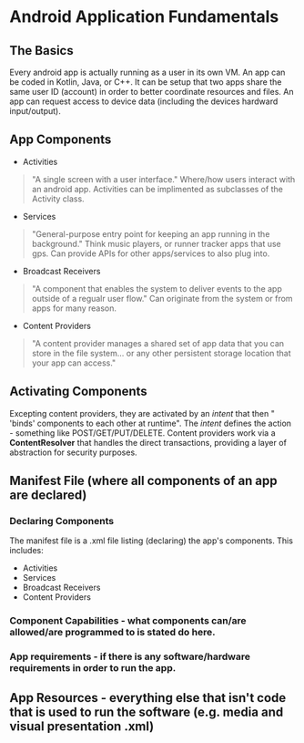 # Android Application Fundamentals

## The Basics

  Every android app is actually running as a user in its own VM. An app can be coded in Kotlin, Java, or C++. It can be setup that two apps share the same user ID (account) in order to better coordinate resources and files. An app can request access to device data (including the devices hardward input/output).

## App Components

- Activities
> "A single screen with a user interface." Where/how users interact with an android app. Activities can be implimented as subclasses of the Activity class.
- Services
> "General-purpose entry point for keeping an app running in the background." Think music players, or runner tracker apps that use gps. Can provide APIs for other apps/services to also plug into.
- Broadcast Receivers
> "A component that enables the system to deliver events to the app outside of a regualr user flow." Can originate from the system or from apps for many reason.
- Content Providers
> "A content provider manages a shared set of app data that you can store in the file system... or any other persistent storage location that your app can access."

## Activating Components

Excepting content providers, they are activated by an _intent_ that then " 'binds' components to each other at runtime". The _intent_ defines the action - something like POST/GET/PUT/DELETE. Content providers work via a __ContentResolver__ that handles the direct transactions, providing a layer of abstraction for security purposes.

## Manifest File (where all components of an app are declared)

### Declaring Components

The manifest file is a .xml file listing (declaring) the app's components. This includes:

- Activities
- Services
- Broadcast Receivers
- Content Providers

### Component Capabilities - what components can/are allowed/are programmed to is stated do here.

### App requirements - if there is any software/hardware requirements in order to run the app.

## App Resources - everything else that isn't code that is used to run the software (e.g. media and visual presentation .xml)

